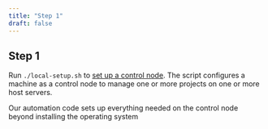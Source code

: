 ```yaml
---
title: "Step 1"
draft: false
---
```

<!--
SPDX-FileCopyrightText: 2022 Wilfred Nicoll <xyzroller@rollyourown.xyz>
SPDX-License-Identifier: CC-BY-SA-4.0
-->

## Step 1

Run `./local-setup.sh` to [set up a control node](/rollyourown/how_to_use/control_node/#automated-control-node-configuration). The script configures a machine as a control node to manage one or more projects on one or more host servers.

Our automation code sets up everything needed on the control node beyond installing the operating system
